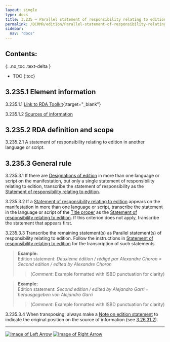 ```yaml
---
layout: single
type: docs
title: 3.235 — Parallel statement of responsibility relating to edition
permalink: /DCRMR/edition/Parallel-statement-of-responsibility-relating-to-edition/
sidebar:
  nav: "docs"
---
```


## Contents:
{: .no_toc .text-delta }

- TOC
{:toc}

## 3.235.1 Element information

<a name="3.235.1.1">3.235.1.1</a> [Link to RDA Toolkit](https://access.rdatoolkit.org/Content/Index?externalId=en-US_ala-7b5b8462-fd92-35bd-ba19-e716c1ae9ec8){:target="_blank"}

<a name="3.235.1.2">3.235.1.2</a> [Sources of information](/DCRMR/edition/#3011-sources-of-information)

## 3.235.2 RDA definition and scope

<a name="3.235.2.1">3.235.2.1</a> A statement of responsibility relating to edition in another language or script.

## 3.235.3 General rule

<a name="3.235.3.1">3.235.3.1</a> If there are [Designations of edition](/DCRMR/edition/Designation-of-edition/) in more than one language or script on the manifestation, but only a single statement of responsibility relating to edition, transcribe the statement of responsibility as the [Statement of responsibility relating to edition](/DCRMR/edition/Statement-of-responsibility-relating-to-edition/).

<a name="3.235.3.2">3.235.3.2</a> If a [Statement of responsibility relating to edition](/DCRMR/edition/Statement-of-responsibility-relating-to-edition/) appears on the manifestation in more than one language or script, transcribe the statement in the language or script of the [Title proper](/DCRMR/title/Title-proper/) as the [Statement of responsibility relating to edition](/DCRMR/edition/Statement-of-responsibility-relating-to-edition/). If this criterion does not apply, transcribe the statement that appears first. 

<a name="3.235.3.3">3.235.3.3</a> Transcribe the remaining statement(s) as Parallel statement(s) of responsibility relating to edition. Follow the instructions in [Statement of responsibility relating to edition](/edition/Statement-of-responsibility-relating-to-edition/) for the transcription of such statements.

>**Example:**  
>Edition statement: <CITE>Deuxième édition / rédigé par Alexandre Choron = Second edition / edited by Alexandre Choron</CITE>  
>>(*Comment*: Example formatted with ISBD punctuation for clarity)

>**Example:**  
>Edition statement: <CITE>Second edition / edited by Alejandro Garri = herausgegeben von Alejandro Garri</CITE>  
>>(*Comment*: Example formatted with ISBD punctuation for clarity)

<a name="3.235.3.4">3.235.3.4</a> When transposing, always make a [Note on edition statement](/DCRMR/edition/Note-on-edition-statement/) to indicate the original position on the source of information (see [3.26.31.2](/DCRMR/edition/Note-on-edition-statement/#3.26.31.2)).

---

[![Image of Left Arrow](https://rbms-bsc.github.io/DCRMR/assets/pictures/navigation/Arrow_Left.png "3.23 — Statement of responsibility relating to edition")](/DCRMR/edition/Statement-of-responsibility-relating-to-edition/) [![Image of Right Arrow](https://rbms-bsc.github.io/DCRMR/assets/pictures/navigation/Arrow_Right.png "3.24 — Designation of named revision of edition")](/DCRMR/edition/Designation-of-named-revision-of-edition/)
